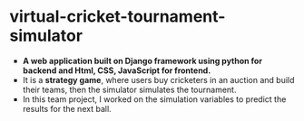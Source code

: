 # virtual-cricket-tournament-simulator

<ul style = "list-style-type:square">
  <li><strong>A web application built on Django framework using python for backend and Html, CSS, JavaScript for frontend.</strong></li>
  <li>It is a <strong>strategy game</strong>, where users buy cricketers in an auction and build their teams, then the simulator simulates the tournament. </li>
  <li>In this team project, I worked on the simulation variables to predict the results for the next ball. </li>
</ul>
  


